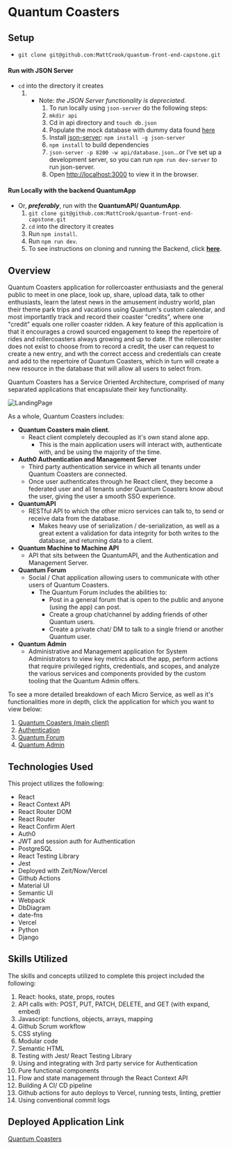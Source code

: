 # Quantum Coasters


## Setup

* `git clone git@github.com:MattCrook/quantum-front-end-capstone.git`
#### Run with JSON Server
* `cd` into the directory it creates
   1. * Note: *the JSON Server functionality is depreciated*.
         1. To run locally using `json-server` do the following steps:
         2. `mkdir api`
         3. Cd in api directory and `touch db.json`
         4. Populate the mock database with dummy data found [here](https://gist.github.com/MattCrook/57da766ddee58d9535ebb9beb910e0c8)
         5. Install [json-server](https://www.npmjs.com/package/json-server): `npm install -g json-server`
         6. `npm install` to build dependencies
         7. `json-server -p 8200 -w api/database.json`...or I've set up a development server, so you can run `npm run dev-server` to run json-server.
         8.  Open [http://localhost:3000](http://localhost:3000) to view it in the browser.

#### Run Locally with the backend QuantumApp
* Or, ***preferably***, run with the **QuantumAPI/ QuantumApp**.
    1. `git clone git@github.com:MattCrook/quantum-front-end-capstone.git`
    2. `cd` into the directory it creates
    3.  Run `npm install`.
    4.  Run `npm run dev`.
    5.  To see instructions on cloning and running the Backend, click **[here](https://github.com/MattCrook/quantumapp-api)**.

## Overview

Quantum Coasters application for rollercoaster enthusiasts and the general public to meet in one place, look up, share, upload data, talk to other enthusiasts, learn the latest news in the amusement industry world, plan their theme park trips and vacations using Quantum's custom calendar, and most importantly track and record their coaster "credits", where one "credit" equals one roller coaster ridden. A key feature of this application is that it encourages a crowd sourced engagement to keep the repertoire of rides and rollercoasters always growing and up to date. If the rollercoaster does not exist to choose from to record a credit, the user can request to create a new entry, and wth the correct access and credentials can create and add to the repertoire of Quantum Coasters, which in turn will create a new resource in the database that will allow all users to select from.

Quantum Coasters has a Service Oriented Architecture, comprised of many separated applications that encapsulate their key functionality.

![LandingPage](public/ReadMePhotos/LandingPage.png)

As a whole, Quantum Coasters includes:
* **Quantum Coasters main client**.
  * React client completely decoupled as it's own stand alone app.
    * This is the main application users will interact with, authenticate with, and be using the majority of the time.
* **Auth0 Authentication and Management Server**
  * Third party authentication service in which all tenants under Quantum Coasters are connected.
  * Once user authenticates through he React client, they become a federated user and all tenants under Quantum Coasters know about the user, giving the user a smooth SSO experience.
* **QuantumAPI**
  * RESTful API to which the other micro services can talk to, to send or receive data from the database.
    * Makes heavy use of serialization / de-serialization, as well as a great extent a validation for data integrity for both writes to the database, and returning data to a client. 
* **Quantum Machine to Machine API**
  * API that sits between the QuantumAPI, and the Authentication and Management Server.
* **Quantum Forum**
  * Social / Chat application allowing users to communicate with other users of Quantum Coasters.
    * The Quantum Forum includes the abilities to:
      * Post in a general forum that is open to the public and anyone (using the app) can post.
      * Create a group chat/channel by adding friends of other Quantum users.
      * Create a private chat/ DM to talk to a single friend or another Quantum user.
* **Quantum Admin**
  * Administrative and Management application for System Administrators to view key metrics about the app, perform actions that require privileged rights, credentials, and scopes, and analyze the various services and components provided by the custom tooling that the Quantum Admin offers.


To see a more detailed breakdown of each Micro Service, as well as it's functionalities more in depth, click the application for which you want to view below:

1. [Quantum Coasters (main client)](public/docs/QuantumCoasters.md)
2. [Authentication](public/docs/Authentication.md)
3. [Quantum Forum](public/docs/Forum.md)
4. [Quantum Admin](public/docs/QuantumAdmin.md)


## Technologies Used
This project utilizes the following:
* React
* React Context API
* React Router DOM
* React Router
* React Confirm Alert
* Auth0
* JWT and session auth for Authentication
* PostgreSQL
* React Testing Library
* Jest
* Deployed with Zeit/Now/Vercel
* Github Actions
* Material UI
* Semantic UI
* Webpack
* DbDiagram
* date-fns
* Vercel
* Python
* Django


## Skills Utilized
The skills and concepts utilized to complete this project included the following:

1. React: hooks, state, props, routes
2. API calls with: POST, PUT, PATCH, DELETE, and GET (with expand, embed)
3. Javascript: functions, objects, arrays, mapping
5. Github Scrum workflow
6. CSS styling
7. Modular code
8. Semantic HTML
9. Testing with Jest/ React Testing Library
10. Using and integrating with 3rd party service for Authentication
11. Pure functional components
12. Flow and state management through the React Context API
13. Building A CI/ CD pipeline
14. Github actions for auto deploys to Vercel, running  tests, linting, prettier
15. Using conventional commit logs

<!-- ## Database Diagram
![quantum database](./QuantumCoastersERD.png) -->

## Deployed Application Link
[Quantum Coasters](https://quantum-application-71iyalov8.now.sh/)
